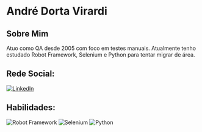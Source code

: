 # André Dorta Virardi


## Sobre Mim
Atuo como QA desde 2005 com foco em testes manuais. Atualmente tenho estudado Robot Framework, Selenium e Python para tentar migrar de área.

## Rede Social:
[![LinkedIn](https://img.shields.io/badge/LinkedIn-000?style=for-the-badge&logo=linkedin&logoColor=0E76A8)](https://www.linkedin.com/in/andr%C3%A9-dorta-virardi-a79b5521/)

## Habilidades:
![Robot Framework](https://encrypted-tbn0.gstatic.com/images?q=tbn:ANd9GcRQY6XcnTvgYfjx3Uoyv8xWhip__4dO6YVNHbT9Afoi2w&s)
![Selenium](https://encrypted-tbn0.gstatic.com/images?q=tbn:ANd9GcRLyH0gfbkrxbrgH_zkuVALb09rJikiBlGTcYZoUFUz&s)
![Python](https://encrypted-tbn0.gstatic.com/images?q=tbn:ANd9GcRekFE5Rdfuvtf_nEvcBlRlwvAn_6wlUb9HnQ&usqp=CAU)